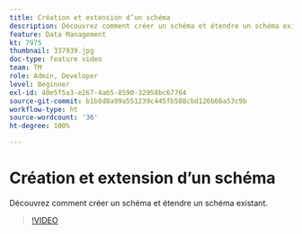 ```yaml
---
title: Création et extension d’un schéma
description: Découvrez comment créer un schéma et étendre un schéma existant.
feature: Data Management
kt: 7975
thumbnail: 337939.jpg
doc-type: feature video
team: TM
role: Admin, Developer
level: Beginner
exl-id: 40e5f5a3-e267-4a65-8590-32958bc67764
source-git-commit: b1b8d8a99a551239c445fb588cbd126b66a53c9b
workflow-type: ht
source-wordcount: '36'
ht-degree: 100%

---
```


# Création et extension d’un schéma

Découvrez comment créer un schéma et étendre un schéma existant.

>[!VIDEO](https://video.tv.adobe.com/v/337939?quality=12&learn=on)
